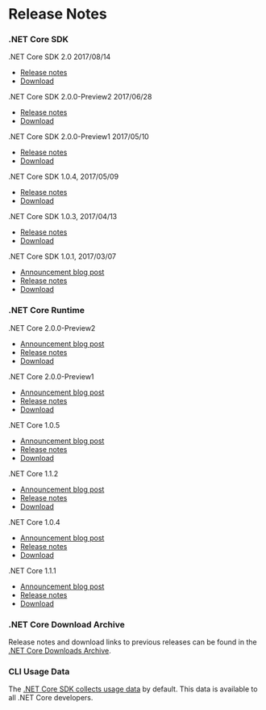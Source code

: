 # Release Notes

### .NET Core SDK

.NET Core SDK 2.0 2017/08/14

* [Release notes](2.0/2.0.0.md)
* [Download](https://github.com/dotnet/core/blob/master/release-notes/download-archives/2.0.0-download.md)

.NET Core SDK 2.0.0-Preview2 2017/06/28

* [Release notes](2.0/2.0.0-preview2.md)
* [Download](https://github.com/dotnet/core/blob/master/release-notes/download-archives/2.0.0-preview2-download.md)

.NET Core SDK 2.0.0-Preview1 2017/05/10

* [Release notes](2.0/2.0.0-preview1.md)
* [Download](https://github.com/dotnet/core/blob/master/release-notes/download-archives/2.0.0-preview1-download.md)

.NET Core SDK 1.0.4, 2017/05/09

* [Release notes](1.0/1.0.4-sdk.md)
* [Download](https://github.com/dotnet/core/blob/master/release-notes/download-archives/1.0.4-sdk-download.md)

.NET Core SDK 1.0.3, 2017/04/13

* [Release notes](https://github.com/dotnet/cli/releases/tag/v1.0.3)
* [Download](https://github.com/dotnet/core/blob/master/release-notes/download-archives/1.0.3-sdk-download.md)

.NET Core SDK 1.0.1, 2017/03/07

* [Announcement blog post](https://blogs.msdn.microsoft.com/dotnet/2017/03/07/announcing-net-core-tools-1-0/)
* [Release notes](1.0/1.0.1-sdk-release-notes.md)
* [Download](https://github.com/dotnet/core/blob/master/release-notes/download-archives/1.0.4-download.md)

### .NET Core Runtime

.NET Core 2.0.0-Preview2

* [Announcement blog post](https://blogs.msdn.microsoft.com/dotnet/2017/06/28/announcing-net-core-2-0-preview-2/)
* [Release notes](2.0/2.0.0-preview2.md)
* [Download](https://github.com/dotnet/core/blob/master/release-notes/download-archives/2.0.0-preview2-download.md)

.NET Core 2.0.0-Preview1

* [Announcement blog post](https://blogs.msdn.microsoft.com/dotnet/2017/05/10/announcing-net-core-2-0-preview-1/)
* [Release notes](2.0/2.0.0-preview1.md)
* [Download](https://github.com/dotnet/core/blob/master/release-notes/download-archives/2.0.0-preview1-download.md)

.NET Core 1.0.5

* [Announcement blog post](https://blogs.msdn.microsoft.com/dotnet/)
* [Release notes](1.0/1.0.5.md)
* [Download](https://github.com/dotnet/core/blob/master/release-notes/download-archives/1.0.5-download.md)

.NET Core 1.1.2

* [Announcement blog post](https://blogs.msdn.microsoft.com/dotnet/)
* [Release notes](1.1/1.1.2.md)
* [Download](https://github.com/dotnet/core/blob/master/release-notes/download-archives/1.1.2-download.md)

.NET Core 1.0.4

* [Announcement blog post](https://blogs.msdn.microsoft.com/dotnet/2017/03/07/announcing-net-core-tools-1-0/)
* [Release notes](1.0/1.0.4.md)
* [Download](https://github.com/dotnet/core/blob/master/release-notes/download-archives/1.0.4-download.md)

.NET Core 1.1.1

* [Announcement blog post](https://blogs.msdn.microsoft.com/dotnet/2017/03/07/announcing-net-core-tools-1-0/)
* [Release notes](1.1/1.1.1.md)
* [Download](https://github.com/dotnet/core/blob/master/release-notes/download-archives/1.1.1-download.md)

### .NET Core Download Archive

Release notes and download links to previous releases can be found in the [.NET Core Downloads Archive](download-archive.md).

### CLI Usage Data

The [.NET Core SDK collects usage data](cli-usage-data.md) by default. This data is available to all .NET Core developers.
